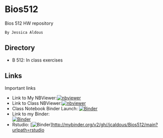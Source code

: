 # Bios512
Bios 512 HW repository

    By Jessica Aldous

## Directory
  - B 512: In class exercises

## Links
Important links
  - Link to My NBViewer:[![nbviewer](https://raw.githubusercontent.com/jupyter/design/master/logos/Badges/nbviewer_badge.svg)](https://nbviewer.jupyter.org/github/jcaldous/Bios512/tree/main/)
  - Link to Class NBViewer:[![nbviewer](https://raw.githubusercontent.com/jupyter/design/master/logos/Badges/nbviewer_badge.svg)](https://nbviewer.jupyter.org/github/chuckpr/BIOS512/tree/main/)
  - Class Notebook Binder Launch:
  [![Binder](https://mybinder.org/badge_logo.svg)](https://mybinder.org/v2/gh/chuckpr/BIOS512/main)
  - Link to my Binder:  
[![Binder](https://mybinder.org/badge_logo.svg)](https://mybinder.org/v2/gh/jcaldous/Bios512/main)
- Rstudio:
[![Binder](https://mybinder.org/badge_logo.svg)]http://mybinder.org/v2/gh//jcaldous/Bios512/main?urlpath=rstudio
